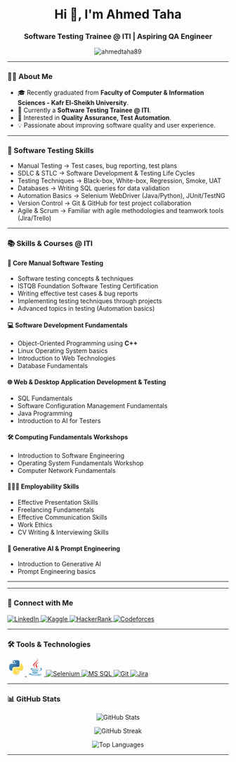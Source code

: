 <h1 align="center">Hi 👋, I'm Ahmed Taha</h1>
<h3 align="center">Software Testing Trainee @ ITI | Aspiring QA Engineer</h3>

<p align="center">
  <img src="https://komarev.com/ghpvc/?username=ahmedtaha89&label=Profile%20views&color=0e75b6&style=flat" alt="ahmedtaha89" />
</p>

---

### 👨‍🎓 About Me  
- 🎓 Recently graduated from **Faculty of Computer & Information Sciences - Kafr El-Sheikh University**.  
- 🚀 Currently a **Software Testing Trainee @ ITI**.  
- 🌱 Interested in **Quality Assurance, Test Automation**.  
- 💡 Passionate about improving software quality and user experience.  

---

### 🧪 Software Testing Skills  
- Manual Testing → Test cases, bug reporting, test plans  
- SDLC & STLC → Software Development & Testing Life Cycles  
- Testing Techniques → Black-box, White-box, Regression, Smoke, UAT  
- Databases → Writing SQL queries for data validation  
- Automation Basics → Selenium WebDriver (Java/Python), JUnit/TestNG  
- Version Control → Git & GitHub for test project collaboration  
- Agile & Scrum → Familiar with agile methodologies and teamwork tools (Jira/Trello)  

---

### 📚 Skills & Courses @ ITI  
#### 🎯 Core Manual Software Testing  
- Software testing concepts & techniques  
- ISTQB Foundation Software Testing Certification  
- Writing effective test cases & bug reports  
- Implementing testing techniques through projects  
- Advanced topics in testing (Automation basics)  

#### 💻 Software Development Fundamentals  
- Object-Oriented Programming using **C++**  
- Linux Operating System basics  
- Introduction to Web Technologies  
- Database Fundamentals  

#### 🌐 Web & Desktop Application Development & Testing  
- SQL Fundamentals  
- Software Configuration Management Fundamentals  
- Java Programming  
- Introduction to AI for Testers  

#### 🛠 Computing Fundamentals Workshops  
- Introduction to Software Engineering  
- Operating System Fundamentals Workshop  
- Computer Network Fundamentals  

#### 🧑‍🤝‍🧑 Employability Skills  
- Effective Presentation Skills  
- Freelancing Fundamentals  
- Effective Communication Skills  
- Work Ethics  
- CV Writing & Interviewing Skills  

#### 🤖 Generative AI & Prompt Engineering  
- Introduction to Generative AI  
- Prompt Engineering basics  

---

---

### 🤝 Connect with Me  
<p align="left">
  <a href="https://linkedin.com/in/ahmed-taha-87b546207" target="blank">
    <img align="center" src="https://raw.githubusercontent.com/rahuldkjain/github-profile-readme-generator/master/src/images/icons/Social/linked-in-alt.svg" alt="LinkedIn" height="30" width="40" />
  </a>
  <a href="https://kaggle.com/ahmedtahaahmed" target="blank">
    <img align="center" src="https://raw.githubusercontent.com/rahuldkjain/github-profile-readme-generator/master/src/images/icons/Social/kaggle.svg" alt="Kaggle" height="30" width="40" />
  </a>
  <a href="https://www.hackerrank.com/ahmed8952at" target="blank">
    <img align="center" src="https://raw.githubusercontent.com/rahuldkjain/github-profile-readme-generator/master/src/images/icons/Social/hackerrank.svg" alt="HackerRank" height="30" width="40" />
  </a>
  <a href="https://codeforces.com/profile/abo_taha" target="blank">
    <img align="center" src="https://raw.githubusercontent.com/rahuldkjain/github-profile-readme-generator/master/src/images/icons/Social/codeforces.svg" alt="Codeforces" height="30" width="40" />
  </a>
</p>

---

### 🛠️ Tools & Technologies  
<p align="left"> 
  <a href="https://www.python.org" target="_blank" rel="noreferrer">
    <img src="https://raw.githubusercontent.com/devicons/devicon/master/icons/python/python-original.svg" alt="Python" width="40" height="40"/> 
  </a>
  <a href="https://www.java.com" target="_blank" rel="noreferrer">
    <img src="https://raw.githubusercontent.com/devicons/devicon/master/icons/java/java-original.svg" alt="Java" width="40" height="40"/> 
  </a>
  <a href="https://www.selenium.dev/" target="_blank" rel="noreferrer">
    <img src="https://www.svgrepo.com/show/354321/selenium.svg" alt="Selenium" width="40" height="40"/> 
  </a>
  <a href="https://www.microsoft.com/en-us/sql-server" target="_blank" rel="noreferrer">
    <img src="https://www.svgrepo.com/show/303229/microsoft-sql-server-logo.svg" alt="MS SQL" width="40" height="40"/> 
  </a>
  <a href="https://git-scm.com/" target="_blank" rel="noreferrer">
    <img src="https://www.vectorlogo.zone/logos/git-scm/git-scm-icon.svg" alt="Git" width="40" height="40"/> 
  </a>
  <a href="https://www.atlassian.com/software/jira" target="_blank" rel="noreferrer">
    <img src="https://cdn.worldvectorlogo.com/logos/jira-1.svg" alt="Jira" width="40" height="40"/> 
  </a>
</p>

---

### 📊 GitHub Stats  
<p align="center">
  <img src="https://github-readme-stats.vercel.app/api?username=ahmedtaha89&show_icons=true&theme=radical" alt="GitHub Stats" />
</p>

<p align="center">
  <img src="https://github-readme-streak-stats.herokuapp.com/?user=ahmedtaha89&theme=radical" alt="GitHub Streak" />
</p>

<p align="center">
  <img src="https://github-readme-stats.vercel.app/api/top-langs/?username=ahmedtaha89&layout=compact&theme=radical" alt="Top Languages" />
</p>

---

